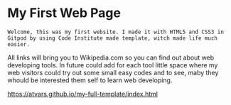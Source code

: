 # My First Web Page

    Welcome, this was my first website. I made it with HTML5 and CSS3 in Gitpod by using Code Institute made template, witch made life much easier.
All links will bring you to Wikipedia.com so you can find out about web developing tools. In future could add for each tool little space where my web visitors could try out some small easy codes and to see, maby they whould be interested them self to learn web developing.


https://atvars.github.io/my-full-template/index.html
